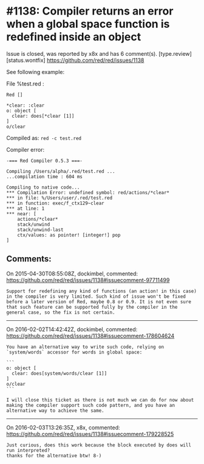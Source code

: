 
#1138: Compiler returns an error when a global space function is redefined inside an object
================================================================================
Issue is closed, was reported by x8x and has 6 comment(s).
[type.review] [status.wontfix]
<https://github.com/red/red/issues/1138>

See following example:

File %test.red :

``` rebol
Red []

*clear: :clear
o: object [
  clear: does[*clear [1]]
]
o/clear
```

Compiled as:
`red -c test.red`

Compiler error:

```
-=== Red Compiler 0.5.3 ===- 

Compiling /Users/alpha/.red/test.red ...
...compilation time : 604 ms

Compiling to native code...
*** Compilation Error: undefined symbol: red/actions/*clear* 
*** in file: %/Users/user/.red/test.red 
*** in function: exec/f_ctx129~clear
*** at line: 1 
*** near: [
    actions/*clear* 
    stack/unwind 
    stack/unwind-last 
    ctx/values: as pointer! [integer!] pop
]
```



Comments:
--------------------------------------------------------------------------------

On 2015-04-30T08:55:08Z, dockimbel, commented:
<https://github.com/red/red/issues/1138#issuecomment-97711499>

    Support for redefining any kind of functions (an action! in this case) in the compiler is very limited. Such kind of issue won't be fixed before a later version of Red, maybe 0.8 or 0.9. It is not even sure that such feature can be supported fully by the compiler in the general case, so the fix is not certain.

--------------------------------------------------------------------------------

On 2016-02-02T14:42:42Z, dockimbel, commented:
<https://github.com/red/red/issues/1138#issuecomment-178604624>

    You have an alternative way to write such code, relying on `system/words` accessor for words in global space:
    
    ```
    o: object [
      clear: does[system/words/clear [1]]
    ]
    o/clear
    ```
    
    I will close this ticket as there is not much we can do for now about making the compiler support such code pattern, and you have an alternative way to achieve the same.

--------------------------------------------------------------------------------

On 2016-02-03T13:26:35Z, x8x, commented:
<https://github.com/red/red/issues/1138#issuecomment-179228525>

    Just curious, does this work because the block executed by does will run interpreted?
    thanks for the alternative btw! 8-)

